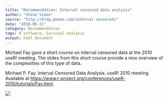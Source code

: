 ```yaml
---
title: "Recommendation: Interval censored data analysis"
author: "Steve Simon"
source: "http://blog.pmean.com/interval-censored/"
date: "2018-05-21"
category: Recommendation
tags: R software, Survival analysis
output: html_document
---
```


Michael Fay gave a short course on interval censored data at the 2010
useR! meeting. The slides from this short course provide a nice overview
of the complexities of this type of data.

<!---More--->

Michael P. Fay. Interval Censored Data Analysis. useR! 2010 meeting.
Available at
<https://www.r-project.org/conferences/useR-2010/tutorials/Fay.html>.

![](../../web/images/interval-censored01.png)




